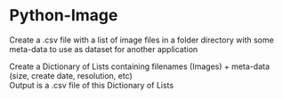 # Python-Image
Create a .csv file with a list of image files in a folder directory with some meta-data to use as dataset for another application

Create a Dictionary of Lists containing filenames (Images) + meta-data (size, create date, resolution, etc)
<br>
Output is a .csv file of this Dictionary of Lists

